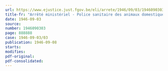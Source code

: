 ```yaml
---
url: https://www.ejustice.just.fgov.be/eli/arrete/1946/09/03/1946090303/justel
title-fr: "Arrêté ministériel - Police sanitaire des animaux domestiques. - Importation de solipèdes provenant du grand-duché de Luxembourg"
date: 1946-09-03
source:
number: 1946090303
page: 888888
case: 1946-09-03/03
publication: 1946-09-08
starts:
modifies:
pdf-original:
pdf-consolidated:
---
```


